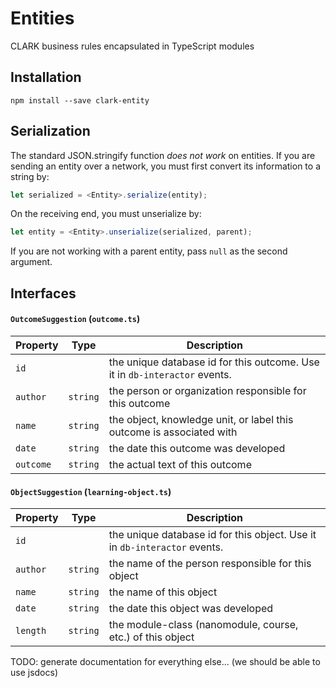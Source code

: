 # Entities
CLARK business rules encapsulated in TypeScript modules

## Installation
`npm install --save clark-entity`

## Serialization

The standard JSON.stringify function _does not work_ on entities. If you are sending an entity over a network, you must first convert its information to a string by:
```javascript
let serialized = <Entity>.serialize(entity);
```
On the receiving end, you must unserialize by:
```javascript
let entity = <Entity>.unserialize(serialized, parent);
```
If you are not working with a parent entity, pass `null` as the second argument.

## Interfaces

#### `OutcomeSuggestion` (`outcome.ts`)
Property | Type | Description
---|---|---
`id`||the unique database id for this outcome. Use it in `db-interactor` events.
`author`|`string`|the person or organization responsible for this outcome
`name`|`string`|the object, knowledge unit, or label this outcome is associated with
`date`|`string`|the date this outcome was developed
`outcome`|`string`|the actual text of this outcome

#### `ObjectSuggestion` (`learning-object.ts`)
Property | Type | Description
---|---|---
`id`||the unique database id for this object. Use it in `db-interactor` events.
`author`|`string`|the name of the person responsible for this object
`name`|`string`|the name of this object
`date`|`string`|the date this object was developed
`length`|`string`|the module-class (nanomodule, course, etc.) of this object

TODO: generate documentation for everything else... (we should be able to use jsdocs)

